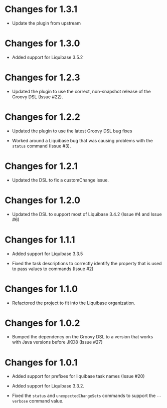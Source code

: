 Changes for 1.3.1
=================
- Update the plugin from upstream

Changes for 1.3.0
=================
- Added support for Liquibase 3.5.2
  
Changes for 1.2.3
=================
- Updated the plugin to use the correct, non-snapshot release of the Groovy DSL
  (Issue #22).
  
Changes for 1.2.2
=================
- Updated the plugin to use the latest Groovy DSL bug fixes

- Worked around a Liquibase bug that was causing problems with the ```status```
  command (Issue #3).
  
Changes for 1.2.1
=================
- Updated the DSL to fix a customChange issue.

Changes for 1.2.0
=================
- Updated the DSL to support most of Liquibase 3.4.2 (Issue #4 and Issue #6)

Changes for 1.1.1
=================
- Added support for Liquibase 3.3.5

- Fixed the task descriptions to correctly identify the property that is used
  to pass values to commands (Issue #2)
  
Changes for 1.1.0
=================
- Refactored the project to fit into the Liquibase organization.

Changes for 1.0.2
=================
- Bumped the dependency on the Groovy DSL to a version that works with Java
  versions before JKD8 (Issue #27)

Changes for 1.0.1
=================
- Added support for prefixes for liquibase task names (Issue #20)

- Added support for Liquibase 3.3.2.

- Fixed the ```status``` and ```unexpectedChangeSets``` commands to support the
  ```--verbose``` command value.
